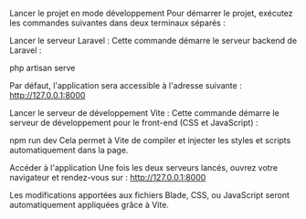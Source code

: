 Lancer le projet en mode développement
Pour démarrer le projet, exécutez les commandes suivantes dans deux terminaux séparés :

Lancer le serveur Laravel :
Cette commande démarre le serveur backend de Laravel :

php artisan serve

Par défaut, l'application sera accessible à l'adresse suivante :
http://127.0.0.1:8000



Lancer le serveur de développement Vite :
Cette commande démarre le serveur de développement pour le front-end (CSS et JavaScript) :

npm run dev
Cela permet à Vite de compiler et injecter les styles et scripts automatiquement dans la page.

Accéder à l'application
Une fois les deux serveurs lancés, ouvrez votre navigateur et rendez-vous sur :
http://127.0.0.1:8000

Les modifications apportées aux fichiers Blade, CSS, ou JavaScript seront automatiquement appliquées grâce à Vite.